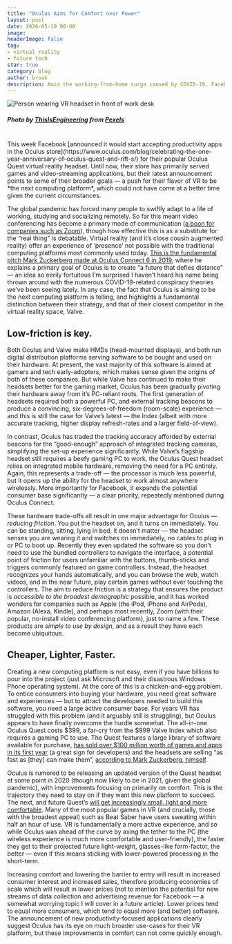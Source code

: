 ```yaml
---
title: "Oculus Aims for Comfort over Power"
layout: post
date: 2020-05-19 00:00
image:
headerImage: false
tag:
- virtual reality
- future tech
star: true
category: blog
author: broak
description: Amid the working-from-home surge caused by COVID-19, Facebook announced new VR productivity apps will soon appear on the Oculus Quest…
---
```


![Person wearing VR headset in front of work desk](https://miro.medium.com/max/700/1*XFB6SIlqqpqQZdbpmA29Ag.jpeg)
##### *Photo by [ThisIsEngineering](https://www.pexels.com/@thisisengineering?utm_content=attributionCopyText&utm_medium=referral&utm_source=pexels) from [Pexels](https://www.pexels.com/photo/woman-in-white-tank-top-using-black-laptop-computer-with-vr-headset-3861458/?utm_content=attributionCopyText&utm_medium=referral&utm_source=pexels)*

<br>
This week Facebook [announced it would start accepting productivity apps in the Oculus store](https://www.oculus.com/blog/celebrating-the-one-year-anniversary-of-oculus-quest-and-rift-s/) for their popular Oculus Quest virtual reality headset. Until now, their store has primarily served games and video-streaming applications, but their latest announcement points to some of their broader goals — a push for their flavor of VR to be *the next computing platform*, which could not have come at a better time given the current circumstances.

The global pandemic has forced many people to swiftly adapt to a life of working, studying and socializing remotely. So far this meant video conferencing has become a primary mode of communication ([a boon for companies such as Zoom](https://www.marketwatch.com/story/zoom-microsoft-cloud-usage-are-rocketing-during-coronavirus-pandemic-new-data-show-2020-03-30)), though how effective this is as a substitute for the “real thing” is debatable. Virtual reality (and it’s close cousin augmented reality) offer an experience of ‘presence’ not possible with the traditional computing platforms most commonly used today. [This is the fundamental pitch Mark Zuckerberg made at Oculus Connect 6 in 2019](https://www.youtube.com/watch?v=RCB_mfGmh9w&t=3179s), where he explains a primary goal of Oculus is to create “a future that defies distance” — an idea so eerily fortuitous I’m surprised I haven’t heard his name being thrown around with the numerous COVID-19-related conspiracy theories we’ve been seeing lately. In any case, the fact that Oculus is aiming to be the next computing platform is telling, and highlights a fundamental distinction between their strategy, and that of their closest competitor in the virtual reality space, Valve.

## **Low-friction is key.**

Both Oculus and Valve make HMDs (head-mounted displays), and both run digital distribution platforms serving software to be bought and used on their hardware. At present, the vast majority of this software is aimed at gamers and tech early-adopters, which makes sense given the origins of both of these companies. But while Valve has continued to make their headsets better for the gaming market, Oculus has been gradually pivoting their hardware away from it’s PC-reliant roots. The first generation of headsets required both a powerful PC, and external tracking beacons to produce a convincing, six-degrees-of-freedom (room-scale) experience — and this is still the case for Valve’s latest — the Index (albeit with more accurate tracking, higher display refresh-rates and a larger field-of-view).

In contrast, Oculus has traded the tracking accuracy afforded by external beacons for the “good-enough” approach of integrated tracking cameras, simplifying the set-up experience significantly. While Valve’s flagship headset still requires a beefy gaming PC to work, the Oculus Quest headset relies on integrated mobile hardware, removing the need for a PC entirely. Again, this represents a trade-off — the processor is much less powerful, but it opens up the ability for the headset to work almost anywhere wirelessly. More importantly for Facebook, it expands the potential consumer base significantly — a clear priority, repeatedly mentioned during Oculus Connect.

These hardware trade-offs all result in one major advantage for Oculus — *reducing friction*. You put the headset on, and it turns on immediately. You can be standing, sitting, lying in bed, it doesn’t matter — the headset senses you are wearing it and switches on immediately, no cables to plug in or PC to boot up. Recently they even updated the software so you don’t need to use the bundled controllers to navigate the interface, a potential point of friction for users unfamiliar with the buttons, thumb-sticks and triggers commonly featured on game controllers. Instead, the headset recognizes your hands automatically, and you can browse the web, watch videos, and in the near future, play certain games without ever touching the controllers. The aim to reduce friction is a strategy that ensures the product is *accessible to the broadest demographic* possible, and it has worked wonders for companies such as Apple (the iPod, iPhone and AirPods), Amazon (Alexa, Kindle), and perhaps most recently, Zoom (with their popular, no-install video conferencing platform), just to name a few. These products are *simple to use by design*, and as a result they have each become ubiquitous.

## **Cheaper, Lighter, Faster.**

Creating a new computing platform is not easy, even if you have billions to pour into the project (just ask Microsoft and their disastrous Windows Phone operating system). At the core of this is a chicken-and-egg problem. To entice consumers into buying your hardware, you need great software and experiences — but to attract the developers needed to build this software, you need a large active consumer base. For years VR has struggled with this problem (and it arguably still is struggling), but Oculus appears to have finally overcome the hurdle somewhat. The all-in-one Oculus Quest costs $399, a far-cry from the $999 Valve Index which also requires a gaming PC to use. The Quest features a large library of software available for purchase, [has sold over $100 million worth of games and apps in its first year](https://www.roadtovr.com/oculus-quest-app-revenue-100-million-sales-first-year/) (a great sign for developers) and the headsets are selling “as fast as [they] can make them”, [according to Mark Zuckerberg, himself](https://investor.fb.com/investor-events/event-details/2019/Facebook-Q2-2019-Earnings/default.aspx).

Oculus is rumored to be releasing an updated version of the Quest headset at some point in 2020 (though now likely to be in 2021, given the global pandemic), with improvements focusing on primarily on comfort. This is the trajectory they need to stay on if they want this new platform to succeed. The next, and future Quest’s [will get increasingly small, light and more comfortable](https://www.oculus.com/blog/half-dome-updates-frl-explores-more-comfortable-compact-vr-prototypes-for-work/). Many of the most popular games in VR (and crucially, those with the broadest appeal) such as Beat Saber have users sweating within half an hour of use. VR is fundamentally a more active experience, and so while Oculus was ahead of the curve by axing the tether to the PC (the wireless experience is much more comfortable and user-friendly), the faster they get to their projected future light-weight, glasses-like form-factor, the better — even if this means sticking with lower-powered processing in the short-term.

Increasing comfort and lowering the barrier to entry will result in increased consumer interest and increased sales, therefore producing economies of scale which will result in lower prices (not to mention the potential for new streams of data collection and advertising revenue for Facebook — a somewhat worrying topic I will cover in a future article). Lower prices tend to equal more consumers, which tend to equal more (and better) software. The announcement of new productivity-focused applications clearly suggest Oculus has its eye on much broader use-cases for their VR platform, but these improvements in comfort can not come quickly enough.
